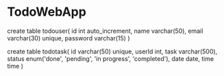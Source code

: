 # TodoWebApp


create table todouser(
  id int auto_increment,
  name varchar(50),
  email varchar(30) unique,
  password varchar(15) 
)


create table todotask(
  id varchar(50) unique,
  userId int,
  task varchar(500),
  status enum('done', 'pending', 'in progress', 'completed'),
  date date,
  time time
)
